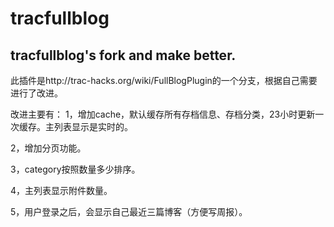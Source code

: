 tracfullblog
============

tracfullblog's fork and make better.
------------------------------------------------
此插件是http://trac-hacks.org/wiki/FullBlogPlugin的一个分支，根据自己需要进行了改进。

改进主要有：
1，增加cache，默认缓存所有存档信息、存档分类，23小时更新一次缓存。主列表显示是实时的。

2，增加分页功能。

3，category按照数量多少排序。

4，主列表显示附件数量。

5，用户登录之后，会显示自己最近三篇博客（方便写周报）。
